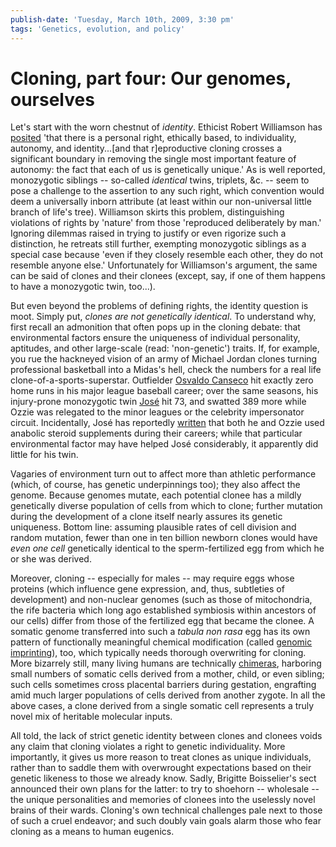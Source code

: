 ```yaml
---
publish-date: 'Tuesday, March 10th, 2009, 3:30 pm'
tags: 'Genetics, evolution, and policy'
---
```


# Cloning, part four: Our genomes, ourselves

Let's start with the worn chestnut of _identity_. Ethicist Robert Williamson has [posited](http://www.pubmedcentral.nih.gov/articlerender.fcgi?tool=pubmed&pubmedid=10226911) 'that there is a personal right, ethically based, to individuality, autonomy, and identity...[and that r]eproductive cloning crosses a significant boundary in removing the single most important feature of autonomy: the fact that each of us is genetically unique.' As is well reported, monozygotic siblings -- so-called _identical_ twins, triplets, &c. -- seem to pose a challenge to the assertion to any such right, which convention would deem a universally inborn attribute (at least within our non-universal little branch of life's tree). Williamson skirts this problem, distinguishing violations of rights by 'nature' from those 'reproduced deliberately by man.' Ignoring dilemmas raised in trying to justify or even rigorize such a distinction, he retreats still further, exempting monozygotic siblings as a special case because 'even if they closely resemble each other, they do not resemble anyone else.' Unfortunately for Williamson's argument, the same can be said of clones and their clonees (except, say, if one of them happens to have a monozygotic twin, too...).

But even beyond the problems of defining rights, the identity question is moot. Simply put, _clones are not genetically identical_. To understand why, first recall an admonition that often pops up in the cloning debate: that environmental factors ensure the uniqueness of individual personality, aptitudes, and other large-scale (read: 'non-genetic') traits. If, for example, you rue the hackneyed vision of an army of Michael Jordan clones turning professional basketball into a Midas's hell, check the numbers for a real life clone-of-a-sports-superstar. Outfielder [Osvaldo Canseco](http://www.baseball-reference.com/c/canseoz01.shtml) hit exactly zero home runs in his major league baseball career; over the same seasons, his injury-prone monozygotic twin [José](http://www.baseball-reference.com/c/cansejo01.shtml) hit 73, and swatted 389 more while Ozzie was relegated to the minor leagues or the celebrity impersonator circuit. Incidentally, José has reportedly [written](http://lccn.loc.gov/2005042834) that both he and Ozzie used anabolic steroid supplements during their careers; while that particular environmental factor may have helped José considerably, it apparently did little for his twin.

Vagaries of environment turn out to affect more than athletic performance (which, of course, has genetic underpinnings too); they also affect the genome. Because genomes mutate, each potential clonee has a mildly genetically diverse population of cells from which to clone; further mutation during the development of a clone itself nearly assures its genetic uniqueness. Bottom line: assuming plausible rates of cell division and random mutation, fewer than one in ten billion newborn clones would have _even one cell_ genetically identical to the sperm-fertilized egg from which he or she was derived.

Moreover, cloning -- especially for males -- may require eggs whose proteins (which influence gene expression, and, thus, subtleties of development) and non-nuclear genomes (such as those of mitochondria, the rife bacteria which long ago established symbiosis within ancestors of our cells) differ from those of the fertilized egg that became the clonee. A somatic genome transferred into such a _tabula non rasa_ egg has its own pattern of functionally meaningful chemical modification (called [genomic imprinting](http://en.wikipedia.org/wiki/Genomic_imprinting)), too, which typically needs thorough overwriting for cloning. More bizarrely still, many living humans are technically [chimeras](http://www.microchimerism.org/), harboring small numbers of somatic cells derived from a mother, child, or even sibling; such cells sometimes cross placental barriers during gestation, engrafting amid much larger populations of cells derived from another zygote. In all the above cases, a clone derived from a single somatic cell represents a truly novel mix of heritable molecular inputs.

All told, the lack of strict genetic identity between clones and clonees voids any claim that cloning violates a right to genetic individuality. More importantly, it gives us more reason to treat clones as unique individuals, rather than to saddle them with overwrought expectations based on their genetic likeness to those we already know. Sadly, Brigitte Boisselier's sect announced their own plans for the latter: to try to shoehorn -- wholesale -- the unique personalities and memories of clonees into the uselessly novel brains of their wards. Cloning's own technical challenges pale next to those of such a cruel endeavor; and such doubly vain goals alarm those who fear cloning as a means to human eugenics.

